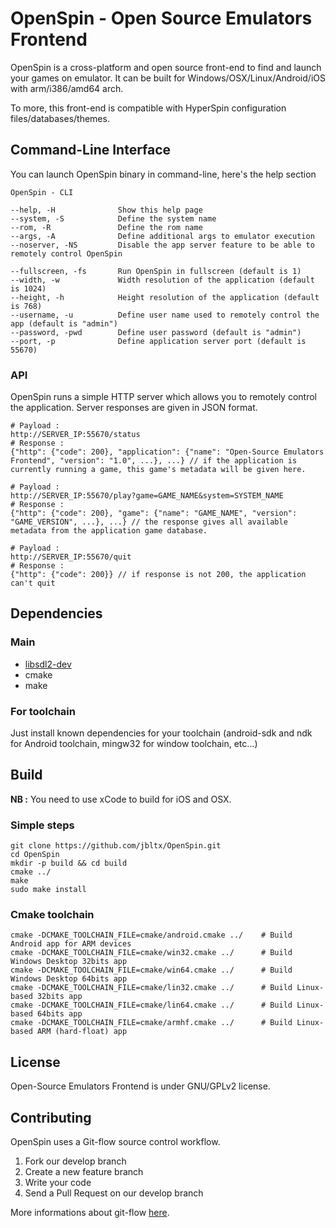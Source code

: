 # OpenSpin - Open Source Emulators Frontend

OpenSpin is a cross-platform and open source front-end to find and launch your games on emulator. 
It can be built for Windows/OSX/Linux/Android/iOS with arm/i386/amd64 arch.

To more, this front-end is compatible with HyperSpin configuration files/databases/themes.

## Command-Line Interface

You can launch OpenSpin binary in command-line, here's the help section

```
OpenSpin - CLI

--help, -H              Show this help page
--system, -S            Define the system name
--rom, -R               Define the rom name
--args, -A              Define additional args to emulator execution
--noserver, -NS         Disable the app server feature to be able to remotely control OpenSpin

--fullscreen, -fs       Run OpenSpin in fullscreen (default is 1)
--width, -w             Width resolution of the application (default is 1024)
--height, -h            Height resolution of the application (default is 768)
--username, -u          Define user name used to remotely control the app (default is "admin")
--password, -pwd        Define user password (default is "admin")
--port, -p              Define application server port (default is 55670)
```

### API

OpenSpin runs a simple HTTP server which allows you to remotely control the application.
Server responses are given in JSON format.

```
# Payload :
http://SERVER_IP:55670/status
# Response :
{"http": {"code": 200}, "application": {"name": "Open-Source Emulators Frontend", "version": "1.0", ...}, ...} // if the application is currently running a game, this game's metadata will be given here.

# Payload :
http://SERVER_IP:55670/play?game=GAME_NAME&system=SYSTEM_NAME
# Response :
{"http": {"code": 200}, "game": {"name": "GAME_NAME", "version": "GAME_VERSION", ...}, ...} // the response gives all available metadata from the application game database.

# Payload :
http://SERVER_IP:55670/quit
# Response :
{"http": {"code": 200}} // if response is not 200, the application can't quit
```

## Dependencies

### Main

* [libsdl2-dev](https://www.libsdl.org/download-2.0.php)
* cmake
* make

### For toolchain

Just install known dependencies for your toolchain (android-sdk and ndk for Android toolchain, mingw32 for window toolchain, etc...) 

## Build

**NB :** You need to use xCode to build for iOS and OSX.

### Simple steps

```
git clone https://github.com/jbltx/OpenSpin.git
cd OpenSpin
mkdir -p build && cd build
cmake ../
make
sudo make install
```

### Cmake toolchain

```
cmake -DCMAKE_TOOLCHAIN_FILE=cmake/android.cmake ../    # Build Android app for ARM devices
cmake -DCMAKE_TOOLCHAIN_FILE=cmake/win32.cmake ../      # Build Windows Desktop 32bits app
cmake -DCMAKE_TOOLCHAIN_FILE=cmake/win64.cmake ../      # Build Windows Desktop 64bits app
cmake -DCMAKE_TOOLCHAIN_FILE=cmake/lin32.cmake ../      # Build Linux-based 32bits app
cmake -DCMAKE_TOOLCHAIN_FILE=cmake/lin64.cmake ../      # Build Linux-based 64bits app
cmake -DCMAKE_TOOLCHAIN_FILE=cmake/armhf.cmake ../      # Build Linux-based ARM (hard-float) app
```

## License

Open-Source Emulators Frontend is under GNU/GPLv2 license.

## Contributing

OpenSpin uses a Git-flow source control workflow.

1. Fork our develop branch
2. Create a new feature branch
3. Write your code
4. Send a Pull Request on our develop branch

More informations about git-flow [here](https://www.atlassian.com/git/tutorials/comparing-workflows/feature-branch-workflow).
